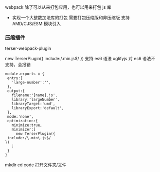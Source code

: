 webpack 除了可以从来打包应用，也可以用来打包 js 库

- 实现一个大整数加法库的打包
  需要打包压缩版和非压缩版
  支持 AMD/CJS/ESM 模块引入

### 压缩插件
terser-webpack-plugin

new TerserPlugin({
include:/\.min\.js$/
})
支持 es6 语法 uglifyjs 对 es6 语法不支持，会报错

```
module.exports = {
 entry:{
   'large-number':'',
 },
 output:{
   filename:'[name].js',
   library:'largeNumber',
   libraryTarget:'umd',
   libraryExport:'default',
 },
 mode:'none',
 optimization:{
   minimize:true,
   minimizer:[
     new TerserPlugin({
 include:/\.min\.js$/
})
   ]
 }
}
```

mkdir
cd
code 打开文件夹/文件
